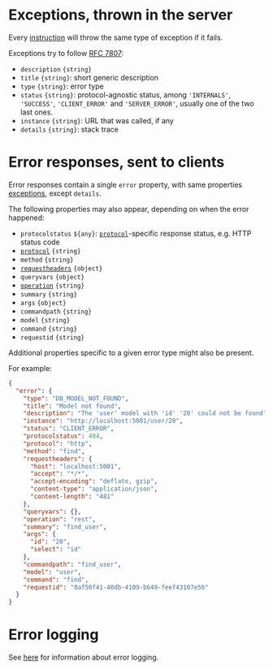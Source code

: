 # Exceptions, thrown in the server

Every [instruction](usage.md#instructions) will throw the same type of
exception if it fails.

Exceptions try to follow [RFC 7807](https://tools.ietf.org/rfc/rfc7807.txt):
  - `description` `{string}`
  - `title` `{string}`: short generic description
  - `type` `{string}`: error type
  - `status` `{string}`: protocol-agnostic status, among `'INTERNALS'`,
    `'SUCCESS'`, `'CLIENT_ERROR'` and `'SERVER_ERROR'`, usually one of the
    two last ones.
  - `instance` `{string}`: URL that was called, if any
  - `details` `{string}`: stack trace

# Error responses, sent to clients

Error responses contain a single `error` property, with same properties
[exceptions](#exceptions), except `details`.

The following properties may also appear, depending on when the error happened:
  - `protocolstatus` `${any}`: [`protocol`](protocols.md)-specific response
    status, e.g. HTTP status code
  - [`protocol`](protocols.md) `{string}`
  - `method` `{string}`
  - [`requestheaders`](protocols.md#headers-and-method) `{object}`
  - `queryvars` `{object}`
  - [`operation`](operations.md) `{string}`
  - `summary` `{string}`
  - `args` `{object}`
  - `commandpath` `{string}`
  - `model` `{string}`
  - `command` `{string}`
  - `requestid` `{string}`

Additional properties specific to a given error type might also be present.

For example:

```json
{
  "error": {
    "type": "DB_MODEL_NOT_FOUND",
    "title": "Model not found",
    "description": "The 'user' model with 'id' '20' could not be found",
    "instance": "http://localhost:5001/user/20",
    "status": "CLIENT_ERROR",
    "protocolstatus": 404,
    "protocol": "http",
    "method": "find",
    "requestheaders": {
      "host": "localhost:5001",
      "accept": "*/*",
      "accept-encoding": "deflate, gzip",
      "content-type": "application/json",
      "content-length": "481"
    },
    "queryvars": {},
    "operation": "rest",
    "summary": "find_user",
    "args": {
      "id": "20",
      "select": "id"
    },
    "commandpath": "find_user",
    "model": "user",
    "command": "find",
    "requestid": "8af50f41-40db-4109-b649-feef43107e56"
  }
}
```

# Error logging

See [here](events.md#error-information) for information about error logging.
